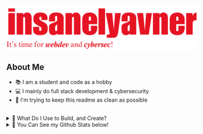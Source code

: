 ![HEADER](https://github.com/InsanelyAvner/InsanelyAvner/blob/main/assets/InsanelyAvner.png?raw=true)

## About Me
  <ul>
    <li> 📚 I am a student and code as a hobby</li>
    <li> 💻 I mainly do full stack development & cybersecurity</li>
    <li> 🧹 I'm trying to keep this readme as clean as possible</li>
  </ul>

<br>
<details>
<summary> 🦑 What Do I Use to Build, and Create?</summary>

### Web Development and Frameworks I Use
![HTML5](https://ziadoua.github.io/m3-Markdown-Badges/badges/HTML/html1.svg) ![CSS3](https://ziadoua.github.io/m3-Markdown-Badges/badges/CSS/css1.svg) ![JavaScript](https://ziadoua.github.io/m3-Markdown-Badges/badges/Javascript/javascript3.svg) ![Typescript](https://ziadoua.github.io/m3-Markdown-Badges/badges/TypeScript/typescript1.svg) ![Express.js](https://ziadoua.github.io/m3-Markdown-Badges/badges/Express/express2.svg) ![Next JS](https://ziadoua.github.io/m3-Markdown-Badges/badges/NextJS/nextjs2.svg)
![Tailwind](https://ziadoua.github.io/m3-Markdown-Badges/badges/TailwindCSS/tailwindcss1.svg) ![Flask](https://ziadoua.github.io/m3-Markdown-Badges/badges/Flask/flask1.svg) ![Django](https://ziadoua.github.io/m3-Markdown-Badges/badges/Django/django1.svg)  ![PostgreSQL](https://ziadoua.github.io/m3-Markdown-Badges/badges/PostgreSQL/postgresql1.svg)

### Shell Scripting, Building and Automation
![Shell](https://ziadoua.github.io/m3-Markdown-Badges/badges/Shell/shell1.svg) ![Python](https://ziadoua.github.io/m3-Markdown-Badges/badges/Python/python1.svg)

### Some Other Tools I Love
  ![PyTorch](https://ziadoua.github.io/m3-Markdown-Badges/badges/PyTorch/pytorch1.svg) ![Prisma](https://ziadoua.github.io/m3-Markdown-Badges/badges/Prisma/prisma1.svg) ![React Native](https://ziadoua.github.io/m3-Markdown-Badges/badges/ReactNative/reactnative2.svg)

### Cool Stuff That I Always Use
![Git](https://ziadoua.github.io/m3-Markdown-Badges/badges/Git/git1.svg) ![Docker](https://ziadoua.github.io/m3-Markdown-Badges/badges/Docker/docker1.svg) ![Postman](https://ziadoua.github.io/m3-Markdown-Badges/badges/Postman/postman1.svg) ![Cloudflare](https://ziadoua.github.io/m3-Markdown-Badges/badges/Cloudflare/cloudflare1.svg) ![AWS](https://ziadoua.github.io/m3-Markdown-Badges/badges/AWS/aws2.svg) ![NGINX](https://ziadoua.github.io/m3-Markdown-Badges/badges/NGINX/nginx1.svg)


</details>


<details>
<summary> 🦑 You Can See my Github Stats below!</summary>

## 🛞 Github Stats
![](https://github-readme-streak-stats.herokuapp.com/?user=InsanelyAvner&theme=tokyonight&hide_border=true)
![](https://github-readme-stats.vercel.app/api/top-langs/?username=InsanelyAvner&theme=tokyonight&hide_border=true&include_all_commits=true&count_private=true)
</details>

